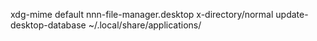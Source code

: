 xdg-mime default nnn-file-manager.desktop x-directory/normal
update-desktop-database ~/.local/share/applications/
